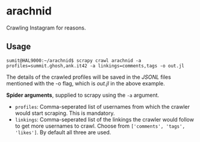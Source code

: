 # arachnid
Crawling Instagram for reasons.

## Usage

```console
sumit@HAL9000:~/arachnid$ scrapy crawl arachnid -a profiles=summit.ghosh,ank.it42 -a linkings=comments,tags -o out.jl
```

The details of the crawled profiles will be saved in the _JSONL_ files mentioned with the -o flag, which is _out.jl_ in the above example.

__Spider arguments__, supplied to scrapy using the `-a` argument.
- `profiles`: Comma-seperated list of usernames from which the crawler would start scraping. This is mandatory.
- `linkings`: Comma-seperated list of the linkings the crawler would follow to get more usernames to crawl. Choose from `['comments', 'tags', 'likes']`. By default all three are used.
